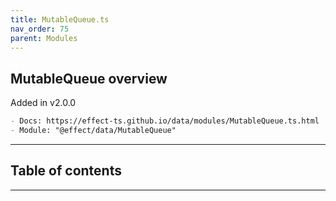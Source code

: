 ```yaml
---
title: MutableQueue.ts
nav_order: 75
parent: Modules
---
```


## MutableQueue overview

Added in v2.0.0

```md
- Docs: https://effect-ts.github.io/data/modules/MutableQueue.ts.html
- Module: "@effect/data/MutableQueue"
```

---

<h2 class="text-delta">Table of contents</h2>

---
